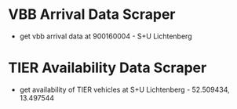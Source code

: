 # VBB Arrival Data Scraper
- get vbb arrival data at 900160004 - S+U Lichtenberg

# TIER Availability Data Scraper
- get availability of TIER vehicles at S+U Lichtenberg - 52.509434, 13.497544
